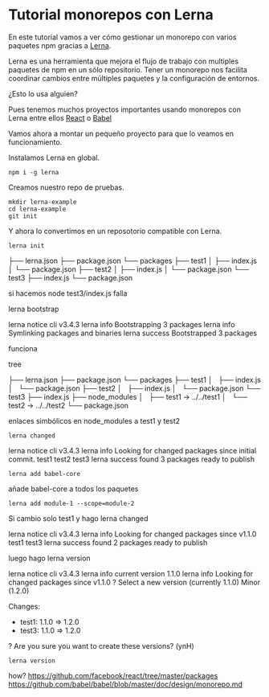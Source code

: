 # Tutorial monorepos con Lerna

En este tutorial vamos a ver cómo gestionar un monorepo con varios paquetes npm gracias a [Lerna](https://github.com/lerna/lerna). 

Lerna es una herramienta que mejora el flujo de trabajo con multiples paquetes de npm en un sólo repositorio. Tener un monorepo nos facilita  coordinar cambios entre múltiples paquetes y la configuración de entornos.

¿Esto lo usa alguien?

Pues tenemos muchos proyectos importantes usando monorepos con Lerna entre ellos [React](https://github.com/facebook/react/tree/master/packages) o [Babel](https://github.com/babel/babel/blob/master/doc/design/monorepo.md)

Vamos ahora a montar un pequeño proyecto para que lo veamos en funcionamiento.

Instalamos Lerna en global.
```shell
npm i -g lerna
```

Creamos nuestro repo de pruebas.
```shell
mkdir lerna-example
cd lerna-example
git init
```

Y ahora lo convertimos en un reposotorio compatible con Lerna.
```shell
lerna init
```

├── lerna.json
├── package.json
└── packages
    ├── test1
    │   ├── index.js
    │   └── package.json
    ├── test2
    │   ├── index.js
    │   └── package.json
    └── test3
        ├── index.js
        └── package.json


si hacemos node test3/index.js falla

lerna bootstrap

lerna notice cli v3.4.3
lerna info Bootstrapping 3 packages
lerna info Symlinking packages and binaries
lerna success Bootstrapped 3 packages

funciona

tree

├── lerna.json
├── package.json
└── packages
    ├── test1
    │   ├── index.js
    │   └── package.json
    ├── test2
    │   ├── index.js
    │   └── package.json
    └── test3
        ├── index.js
        ├── node_modules
        │   ├── test1 -> ../../test1
        │   └── test2 -> ../../test2
        └── package.json

enlaces simbólicos en node_modules a test1 y test2

`lerna changed`

lerna notice cli v3.4.3
lerna info Looking for changed packages since initial commit.
test1
test2
test3
lerna success found 3 packages ready to publish


`lerna add babel-core`

añade babel-core a todos los paquetes

`lerna add module-1 --scope=module-2`

Si cambio solo test1 y hago lerna changed

lerna notice cli v3.4.3
lerna info Looking for changed packages since v1.1.0
test1
test3
lerna success found 2 packages ready to publish

luego hago lerna version

lerna notice cli v3.4.3
lerna info current version 1.1.0
lerna info Looking for changed packages since v1.1.0
? Select a new version (currently 1.1.0) Minor (1.2.0)

Changes:
 - test1: 1.1.0 => 1.2.0
 - test3: 1.1.0 => 1.2.0

? Are you sure you want to create these versions? (ynH) 


`lerna version`


how? 
https://github.com/facebook/react/tree/master/packages
https://github.com/babel/babel/blob/master/doc/design/monorepo.md


